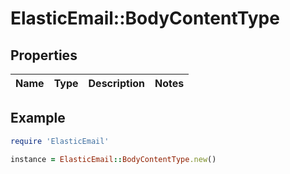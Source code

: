 # ElasticEmail::BodyContentType

## Properties

| Name | Type | Description | Notes |
| ---- | ---- | ----------- | ----- |

## Example

```ruby
require 'ElasticEmail'

instance = ElasticEmail::BodyContentType.new()
```

